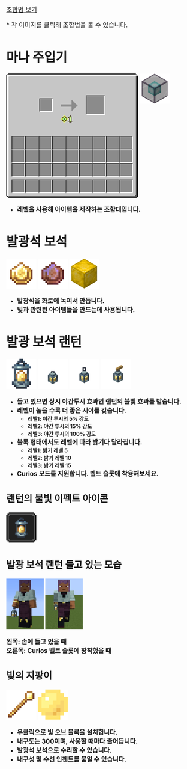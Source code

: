 <big>[조합법 보기](./recipe/Recipe.md)

\* 각 이미지를 클릭해 조합법을 볼 수 있습니다.

# 마나 주입기
<img alt="mana_injector_ex.gif" src="../image/gui/mana_injector_screen.gif" align="top"/><b>
[<img alt="mana_injector.png" height="80" src="../image/block/mana_injector.png" width="80"/>](./recipe/Recipe.md#마나-주입기)

- 레벨을 사용해 아이템을 제작하는 조합대입니다.

# 발광석 보석
[![glowstone_gem.png](../image/item/glowstone_gem.png)](./recipe/Recipe.md#발광-보석)
[![enchanted_glowstone_gem.png](../image/item/enchanted_glowstone_gem.png)](./recipe/Recipe.md#마법이-부여된-발광-보석)
[<img alt="glowstone_gem_block.png" height="80" src="../image/block/glowstone_gem_block.png" width="80"/>](./recipe/Recipe.md#발광-보석-블록)

- 발광석을 화로에 녹여서 만듭니다.
- 빛과 관련된 아이템들을 만드는데 사용됩니다.

# 발광 보석 랜턴
[![glowstone_gem_lanttern.png](../image/item/glowstone_gem_lanttern.png)](./recipe/Recipe.md#발광-보석-랜턴)
[<img alt="glowstone_gem_lantern.png" height="80" src="../image/block/glowstone_gem_lantern.png" width="80"/>](./recipe/Recipe.md#발광-보석-랜턴)
[<img alt="glowstone_gem_lantern_hanging.png" height="80" src="../image/block/glowstone_gem_lantern_hanging.png" width="80"/>](./recipe/Recipe.md#발광-보석-랜턴)
[<img alt="glowstone_gem_lantern_fixed.png" height="80" src="../image/block/glowstone_gem_lantern_fixed.png" width="80"/>](./recipe/Recipe.md#발광-보석-랜턴)

- 들고 있으면 상시 야간투시 효과인 랜턴의 불빛 효과를 받습니다.
- 레벨이 높을 수록 더 좋은 시야를 갖습니다.
  - <small>레벨1: 야간 투시의 5% 강도</small>
  - <small>레벨2: 야간 투시의 15% 강도</small>
  - <small>레벨3: 야간 투시의 100% 강도</small>
- 블록 형태에서도 레벨에 따라 밝기다 달라집니다.
  - <small>레벨1: 밝기 레벨 5</small>
  - <small>레벨2: 밝기 레벨 10</small>
  - <small>레벨3: 밝기 레벨 15</small>
- Curios 모드를 지원합니다. 벨트 슬롯에 착용해보세요.

## 랜턴의 불빛 이펙트 아이콘

<img alt="light_vision.png" height="80" src="../image/effect/light_vision.png" width="80"/>

## 발광 보석 랜턴 들고 있는 모습

<img alt="glowstone_gem_lantern_model_in_hand.jpeg" src="../image/screenshot/glowstone_gem_lantern_model_in_hand.jpeg" width="100" title="손에 들고 있을 때"/>
<img alt="glowstone_gem_lantern_model_in_curios.jpeg" src="../image/screenshot/glowstone_gem_lantern_model_in_curios.jpeg" width="100" title="Curios 벨트 슬롯에 장착했을 때"/>

왼쪽: 손에 들고 있을 때<br>
오른쪽: Curios 벨트 슬롯에 장착했을 때

## 빛의 지팡이
[![light_staff.png](../image/item/light_staff.png)](./recipe/Recipe.md#빛의-지팡이)
![light_orb.gif](../image/particle/light_orb.gif)

- 우클릭으로 빛 오브 블록을 설치합니다.
- 내구도는 300이며, 사용할 때마다 줄어듭니다.
- 발광석 보석으로 수리할 수 있습니다.
- 내구성 및 수선 인첸트를 붙일 수 있습니다.